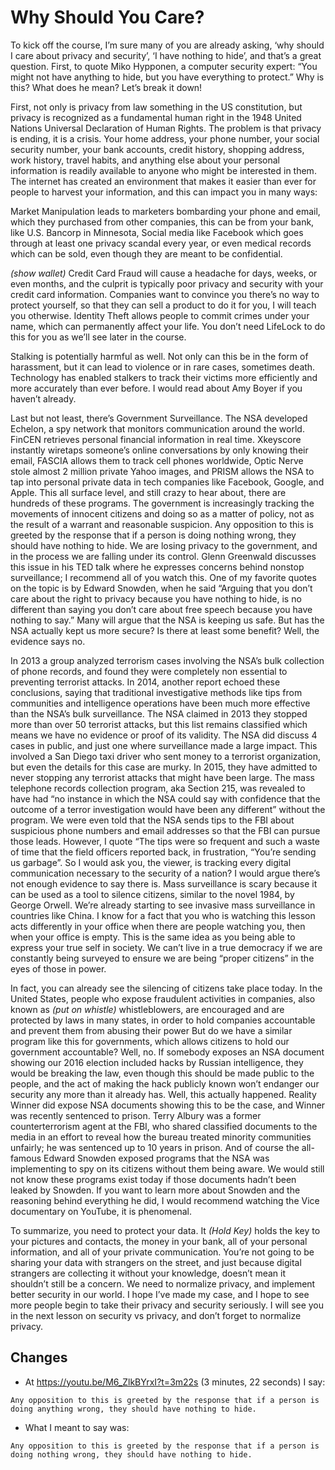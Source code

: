 # Why Should You Care?

To kick off the course, I’m sure many of you are already asking, ‘why should I care
about privacy and security’, ‘I have nothing to hide’, and that’s a great question.
First, to quote Miko Hypponen, a computer security expert: “You might not have
anything to hide, but you have everything to protect.” Why is this? What does he
mean? Let’s break it down!

First, not only is privacy from law something in the US constitution, but privacy is
recognized as a fundamental human right in the 1948 United Nations Universal
Declaration of Human Rights. The problem is that privacy is ending, it is a crisis.
Your home address, your phone number, your social security number, your bank
accounts, credit history, shopping address, work history, travel habits, and
anything else about your personal information is readily available to anyone who
might be interested in them. The internet has created an environment that makes
it easier than ever for people to harvest your information, and this can impact
you in many ways:

Market Manipulation leads to marketers bombarding your phone and email,
which they purchased from other companies, this can be from your bank, like U.S.
Bancorp in Minnesota, Social media like Facebook which goes through at least
one privacy scandal every year, or even medical records which can be sold, even
though they are meant to be confidential.

*(show wallet)* Credit Card Fraud will cause a headache for days, weeks, or even
months, and the culprit is typically poor privacy and security with your credit
card information. Companies want to convince you there’s no way to protect
yourself, so that they can sell a product to do it for you, I will teach you otherwise.
Identity Theft allows people to commit crimes under your name, which can
permanently affect your life. You don’t need LifeLock to do this for you as we’ll
see later in the course.

Stalking is potentially harmful as well. Not only can this be in the form of
harassment, but it can lead to violence or in rare cases, sometimes death.
Technology has enabled stalkers to track their victims more efficiently and more
accurately than ever before. I would read about Amy Boyer if you haven’t already.

Last but not least, there’s Government Surveillance. The NSA developed Echelon,
a spy network that monitors communication around the world. FinCEN retrieves
personal financial information in real time. Xkeyscore instantly wiretaps
someone’s online conversations by only knowing their email, FASCIA allows them
to track cell phones worldwide, Optic Nerve stole almost 2 million private Yahoo
images, and PRISM allows the NSA to tap into personal private data in tech
companies like Facebook, Google, and Apple. This all surface level, and still crazy
to hear about, there are hundreds of these programs. The government is
increasingly tracking the movements of innocent citizens and doing so as a
matter of policy, not as the result of a warrant and reasonable suspicion. Any opposition to this is greeted by the response that if a person is doing nothing wrong, they should have nothing to hide. We are losing privacy to the
government, and in the process we are falling under its control. Glenn Greenwald
discusses this issue in his TED talk where he expresses concerns behind nonstop
surveillance; I recommend all of you watch this. One of my favorite quotes on the
topic is by Edward Snowden, when he said “Arguing that you don’t care about the
right to privacy because you have nothing to hide, is no different than saying you
don’t care about free speech because you have nothing to say.” Many will argue
that the NSA is keeping us safe. But has the NSA actually kept us more secure? Is
there at least some benefit? Well, the evidence says no.

In 2013 a group analyzed terrorism cases involving the NSA’s bulk collection of
phone records, and found they were completely non essential to preventing
terrorist attacks. In 2014, another report echoed these conclusions, saying that
traditional investigative methods like tips from communities and intelligence
operations have been much more effective than the NSA’s bulk surveillance. The
NSA claimed in 2013 they stopped more than over 50 terrorist attacks, but this list
remains classified which means we have no evidence or proof of its validity. The
NSA did discuss 4 cases in public, and just one where surveillance made a large
impact. This involved a San Diego taxi driver who sent money to a terrorist
organization, but even the details for this case are murky. In 2015, they have
admitted to never stopping any terrorist attacks that might have been large. The
mass telephone records collection program, aka Section 215, was revealed to
have had “no instance in which the NSA could say with confidence that the
outcome of a terror investigation would have been any different” without the
program. We were even told that the NSA sends tips to the FBI about suspicious
phone numbers and email addresses so that the FBI can pursue those leads.
However, I quote “The tips were so frequent and such a waste of time that the
field officers reported back, in frustration, “You’re sending us garbage”.
So I would ask you, the viewer, is tracking every digital communication necessary
to the security of a nation? I would argue there’s not enough evidence to say
there is. Mass surveillance is scary because it can be used as a tool to silence
citizens, similar to the novel 1984, by George Orwell. We’re already starting to see
invasive mass surveillance in countries like China. I know for a fact that you who
is watching this lesson acts differently in your office when there are people
watching you, then when your office is empty. This is the same idea as you being
able to express your true self in society. We can’t live in a true democracy if we
are constantly being surveyed to ensure we are being “proper citizens” in the eyes
of those in power.

In fact, you can already see the silencing of citizens take place today. In the
United States, people who expose fraudulent activities in companies, also known
as *(put on whistle)* whistleblowers, are encouraged and are protected by laws in
many states, in order to hold companies accountable and prevent them from
abusing their power But do we have a similar program like this for governments,
which allows citizens to hold our government accountable? Well, no. If somebody
exposes an NSA document showing our 2016 election included hacks by Russian
intelligence, they would be breaking the law, even though this should be made
public to the people, and the act of making the hack publicly known won’t
endanger our security any more than it already has. Well, this actually happened.
Reality Winner did expose NSA documents showing this to be the case, and
Winner was recently sentenced to prison. Terry Albury was a former
counterterrorism agent at the FBI, who shared classified documents to the media
in an effort to reveal how the bureau treated minority communities unfairly; he
was sentenced up to 10 years in prison. And of course the all-famous Edward
Snowden exposed programs that the NSA was implementing to spy on its citizens
without them being aware. We would still not know these programs exist today if
those documents hadn’t been leaked by Snowden. If you want to learn more
about Snowden and the reasoning behind everything he did, I would recommend
watching the Vice documentary on YouTube, it is phenomenal.

To summarize, you need to protect your data. It *(Hold Key)* holds the key to your
pictures and contacts, the money in your bank, all of your personal information,
and all of your private communication. You’re not going to be sharing your data
with strangers on the street, and just because digital strangers are collecting it
without your knowledge, doesn’t mean it shouldn’t still be a concern. We need to
normalize privacy, and implement better security in our world. I hope I’ve made
my case, and I hope to see more people begin to take their privacy and security
seriously. I will see you in the next lesson on security vs privacy, and don’t forget
to normalize privacy.

## Changes
- At https://youtu.be/M6_ZlkBYrxI?t=3m22s (3 minutes, 22 seconds) I say:
```
Any opposition to this is greeted by the response that if a person is doing anything wrong, they should have nothing to hide.
```
- What I meant to say was:
```
Any opposition to this is greeted by the response that if a person is doing nothing wrong, they should have nothing to hide.
```
